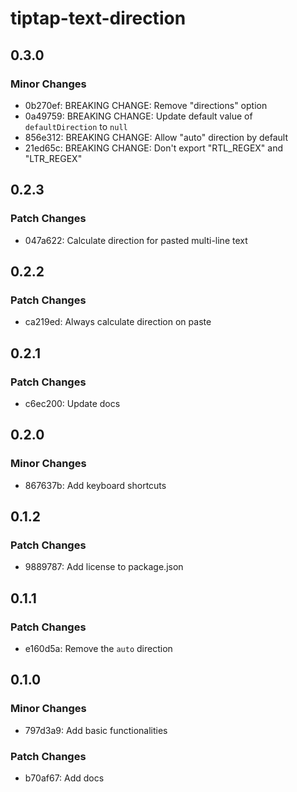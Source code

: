# tiptap-text-direction

## 0.3.0

### Minor Changes

- 0b270ef: BREAKING CHANGE: Remove "directions" option
- 0a49759: BREAKING CHANGE: Update default value of `defaultDirection` to `null`
- 856e312: BREAKING CHANGE: Allow "auto" direction by default
- 21ed65c: BREAKING CHANGE: Don't export "RTL_REGEX" and "LTR_REGEX"

## 0.2.3

### Patch Changes

- 047a622: Calculate direction for pasted multi-line text

## 0.2.2

### Patch Changes

- ca219ed: Always calculate direction on paste

## 0.2.1

### Patch Changes

- c6ec200: Update docs

## 0.2.0

### Minor Changes

- 867637b: Add keyboard shortcuts

## 0.1.2

### Patch Changes

- 9889787: Add license to package.json

## 0.1.1

### Patch Changes

- e160d5a: Remove the `auto` direction

## 0.1.0

### Minor Changes

- 797d3a9: Add basic functionalities

### Patch Changes

- b70af67: Add docs
